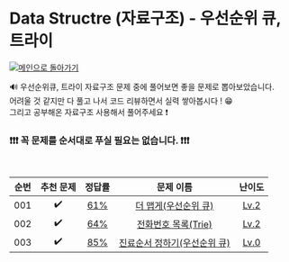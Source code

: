 # Data Structre (자료구조) - 우선순위 큐, 트라이
[![메인으로 돌아가기](https://img.shields.io/badge/메인으로%20돌아가기-112051)](https://github.com/hyemi0622/algorithm) 


🔊 우선순위큐, 트라이 자료구조 문제 중에 풀어보면 좋을 문제로 뽑아보았습니다.
<br>
어려울 것 같지만 다 풀고 나서 코드 리뷰하면서 실력 쌓아봅시다 ! 😁
<br>
그리고 공부해온 자료구조 사용해서 풀어주세요 ❗
### ❗❗❗ 꼭 문제를 순서대로 푸실 필요는 없습니다. ❗❗❗
<br>


|순번|추천 문제|정답률|문제 이름|난이도|
|:--:|:--:|:--:|:--:|:--:|
|001|:heavy_check_mark:|<a href="https://school.programmers.co.kr/learn/courses/30/lessons/42626" target="_blank">61%</a>|<a href="https://school.programmers.co.kr/learn/courses/30/lessons/42626" target="_blank">더 맵게(우선순위 큐)</a>|<a href="https://school.programmers.co.kr/learn/courses/30/lessons/42626" target="_blank">Lv.2</a>|
|002|:heavy_check_mark:|<a href="https://school.programmers.co.kr/learn/courses/30/lessons/42577" target="_blank">64%</a>|<a href="https://school.programmers.co.kr/learn/courses/30/lessons/42577" target="_blank">전화번호 목록(Trie)</a>|<a href="https://school.programmers.co.kr/learn/courses/30/lessons/42577" target="_blank">Lv.2</a>|
|003|:heavy_check_mark:|<a href="https://school.programmers.co.kr/learn/courses/30/lessons/120835" target="_blank">85%</a>|<a href="https://school.programmers.co.kr/learn/courses/30/lessons/120835" target="_blank">진료순서 정하기(우선순위 큐)</a>|<a href="https://school.programmers.co.kr/learn/courses/30/lessons/120835" target="_blank">Lv.0</a>|


